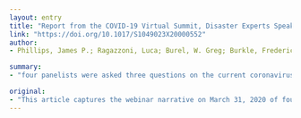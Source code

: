 ```yaml
---
layout: entry
title: "Report from the COVID-19 Virtual Summit, Disaster Experts Speak Out, March 31, 2020"
link: "https://doi.org/10.1017/S1049023X20000552"
author:
- Phillips, James P.; Ragazzoni, Luca; Burel, W. Greg; Burkle, Frederick M.; Keim, Mark

summary:
- "four panelists were asked three questions on the current coronavirus disease 2019 (COVID-19) pandemic. Each panelist was selected for their unique personal expertise. The forum was moderated by one of the most widely recognized disaster medical experts in the world. What do you see as a particular issue of concern during the current Pandemic?3."

original:
- "This article captures the webinar narrative on March 31, 2020 of four expert panelists addressing three questions on the current coronavirus disease 2019 (COVID-19) pandemic. Each panelist was selected for their unique personal expertise, ranging from front-line emergency physicians in multiple countries, an international media personality, former director of the US Strategic National Stockpile, and one of the foremost international experts in disaster medicine and public policy. The forum was moderated by one of the most widely recognized disaster medical experts in the world. The four panelists were asked three questions regarding the current pandemic as follows:1. What do you see as a particular issue of concern during the current pandemic?2. What do you see as a particular strength during the current pandemic?3. If you could change one thing about the way that the pandemic response is occurring, what would you change?"
---
```


